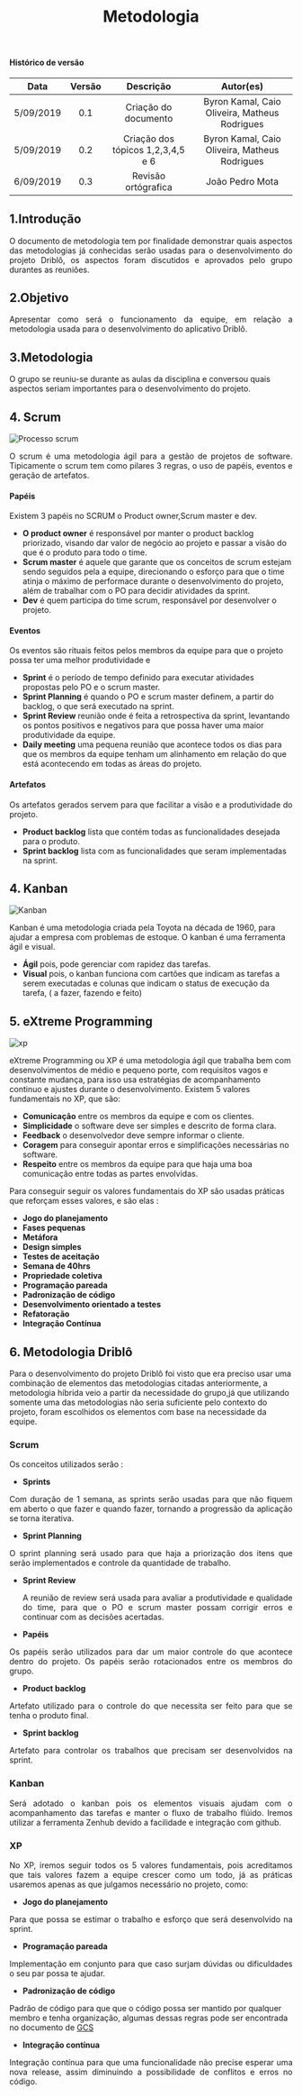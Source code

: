 ﻿---
id: metodologia
title: Metodologia
sidebar_label: Metodologia
---

#### Histórico de versão

|    Data    | Versão |                Descrição                |                                                  Autor(es)                                                   |
| :--------: | :----: | :-------------------------------------: | :----------------------------------------------------------------------------------------------------------: |
| 5/09/2019 |  0.1   |          Criação do documento           | Byron Kamal, Caio Oliveira, Matheus Rodrigues |
| 5/09/2019 |  0.2   |          Criação dos tópicos 1,2,3,4,5 e 6           | Byron Kamal, Caio Oliveira, Matheus Rodrigues |
| 6/09/2019|  0.3   |          Revisão ortógrafica           | João Pedro Mota |

## 1.Introdução

<p align='justify'>
O documento de metodologia tem por finalidade demonstrar quais aspectos das metodologias já conhecidas serão usadas para o desenvolvimento do projeto Driblô, os aspectos foram discutidos e aprovados pelo grupo durantes as reuniões.

## 2.Objetivo

<p align='justify'>
Apresentar como será o funcionamento da equipe, em relação a metodologia usada para o desenvolvimento do aplicativo Driblô.

## 3.Metodologia
<p align='justify'>

O grupo se reuniu-se durante as aulas da disciplina e conversou quais aspectos seriam importantes para o desenvolvimento do projeto.

## 4. Scrum

![Processo scrum](assets/scrum.png)

<p align='justify'>
O scrum é uma metodologia ágil para a gestão de projetos de software. Tipicamente o scrum tem como pilares 3 regras, o uso de papéis, eventos e geração de artefatos.

#### Papéis
<p align='justify'>

Existem 3 papéis no SCRUM o Product owner,Scrum master e dev. 
 - **O product owner** é responsável por manter o product backlog priorizado, visando dar valor de negócio ao projeto e passar a visão do que é o produto para todo o time. 
 - **Scrum master** é aquele que garante que os conceitos de scrum estejam sendo seguidos pela a equipe, direcionando o esforço para que o time atinja o máximo de performace durante o desenvolvimento do projeto, além de trabalhar com o PO para decidir atividades da sprint.
 - **Dev** é quem participa do time scrum, responsável por 
 desenvolver o projeto.  

#### Eventos
<p align='justify'>

Os eventos são rituais feitos pelos membros da equipe para que o projeto possa ter uma melhor produtividade e 

- **Sprint** é o período de tempo definido para executar atividades propostas pelo PO e o scrum master.
- **Sprint Planning** é quando o PO e scrum master definem, a partir do backlog, o que será executado na sprint.
- **Sprint Review** reunião onde é feita a retrospectiva da sprint, levantando os pontos positivos e negativos para que possa haver uma maior produtividade da equipe.
- **Daily meeting** uma pequena reunião que acontece todos os dias para que os membros da equipe tenham um alinhamento em relação do que está acontecendo em todas as áreas do projeto.

#### Artefatos
<p align='justify'>
Os artefatos gerados servem para que facilitar a visão e a produtividade do projeto.

 - **Product backlog**  lista que contém todas as funcionalidades desejada para o produto.
 - **Sprint backlog** lista com as funcionalidades que seram implementadas na sprint.

## 4. Kanban
<p align='justify'>

![Kanban](assets/kanban.png)

Kanban é uma metodologia criada pela Toyota na década de 1960, para ajudar a empresa com problemas de estoque. 
O kanban é uma ferramenta ágil e visual.
- **Ágil** pois, pode gerenciar com rapidez das tarefas.
- **Visual** pois, o kanban funciona com cartões que indicam as tarefas a serem executadas e colunas que indicam o status de execução da tarefa, (
a fazer, fazendo e feito) 

## 5. eXtreme Programming
<p align='justify'>

![xp](assets/XP.png)


eXtreme Programming ou XP é uma metodologia ágil que trabalha bem com desenvolvimentos de médio e pequeno porte, com requisitos vagos e constante mudança, para isso usa estratégias de acompanhamento continuo e ajustes durante o desenvolvimento.
Existem 5 valores fundamentais no XP, que são:

<p align='justify'>

- **Comunicação** entre os membros da equipe e com os clientes.
- **Simplicidade** o software deve ser simples e descrito de forma clara.
- **Feedback**  o desenvolvedor deve sempre informar o cliente.
- **Coragem** para conseguir apontar erros e simplificações necessárias no software. 
- **Respeito** entre os membros da equipe para que haja uma boa comunicação entre todas as partes envolvidas.
<p align='justify'>

Para conseguir seguir os valores fundamentais do XP são usadas práticas que reforçam esses valores, e são elas :
- **Jogo do planejamento**
- **Fases pequenas**
- **Metáfora**
- **Design simples**
- **Testes de aceitação**
-  **Semana de 40hrs**
- **Propriedade coletiva**
- **Programação pareada** 
- **Padronização de código**
- **Desenvolvimento orientado a testes**
- **Refatoração**
- **Integração Contínua**
 
## 6. Metodologia Driblô

<p align='justify'>

Para o desenvolvimento do projeto Driblô foi visto que era preciso usar uma combinação de elementos das metodologias citadas anteriormente, a metodologia híbrida veio a partir da necessidade do grupo,já que utilizando somente uma das metodologias não seria suficiente pelo contexto do projeto, foram escolhidos os elementos com base na necessidade da equipe.
### Scrum


Os conceitos utilizados serão :

- **Sprints**

<p align='justify'>
Com duração de 1 semana, as sprints serão usadas para que não fiquem em aberto o que fazer e quando fazer, tornando a progressão da aplicação se torna iterativa.

- **Sprint Planning**
<p align='justify'>
O sprint planning será usado para que haja a priorização dos itens que serão implementados e controle da quantidade de trabalho.


- **Sprint Review**
  <p align='justify'>
   A reunião de review será usada para avaliar a produtividade e qualidade do time, para que o PO e scrum master possam corrigir erros e continuar com as decisões acertadas.
 - **Papéis**
 <p align='justify'> 
 Os papéis serão utilizados para dar um maior controle do que acontece dentro do projeto. Os papéis serão rotacionados entre os membros do grupo.
 
 - **Product backlog**
  <p align='justify'> 
 Artefato utilizado para o controle do que necessita ser feito para que se tenha o produto final.

 - **Sprint backlog** 
 <p align='justify'>
 Artefato para controlar os trabalhos que precisam ser desenvolvidos na sprint.

 
### Kanban
<p align='justify'> 
Será adotado o kanban pois os elementos visuais ajudam com o acompanhamento das tarefas e manter o fluxo de trabalho flúido.
Iremos utilizar a ferramenta Zenhub devido a facilidade e integração com github. 

### XP

<p align='justify'> 
No XP, iremos seguir todos os 5 valores fundamentais, pois acreditamos que tais valores fazem a equipe crescer como um todo, já as práticas usaremos apenas as que julgamos necessário no projeto, como:

- **Jogo do planejamento**
<p align='justify'>
 Para que possa se estimar o trabalho e esforço que será desenvolvido na sprint.

- **Programação pareada**
<p align='justify'>
Implementação em conjunto para que caso surjam dúvidas ou dificuldades o seu par possa te ajudar.  

- **Padronização de código**
<p align='justify'>

Padrão de código para que que o código possa ser mantido por qualquer membro e tenha organização, algumas dessas regras pode ser encontrada no documento de [GCS](gcs)

- **Integração contínua**
<p align='justify'>
Integração contínua para que uma funcionalidade não precise esperar uma nova release, assim diminuindo a possibilidade de conflitos e erros no código. 
